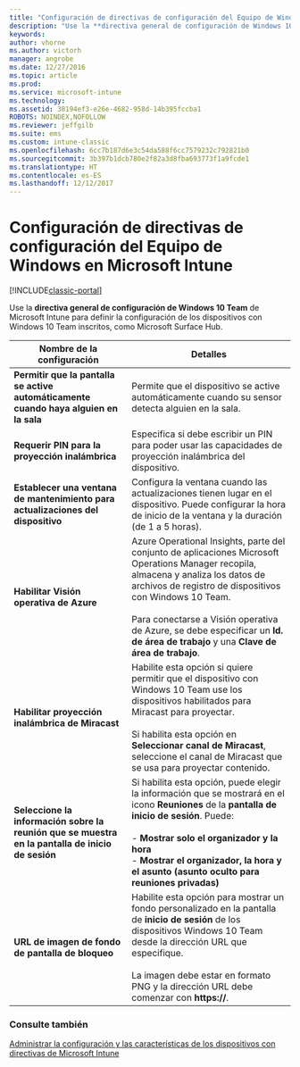 ```yaml
---
title: "Configuración de directivas de configuración del Equipo de Windows"
description: "Use la **directiva general de configuración de Windows 10 Team** de Microsoft Intune para definir la configuración de los dispositivos Windows 10 Team inscritos, como Microsoft Surface Hub."
keywords: 
author: vhorne
ms.author: victorh
manager: angrobe
ms.date: 12/27/2016
ms.topic: article
ms.prod: 
ms.service: microsoft-intune
ms.technology: 
ms.assetid: 38194ef3-e26e-4682-958d-14b395fccba1
ROBOTS: NOINDEX,NOFOLLOW
ms.reviewer: jeffgilb
ms.suite: ems
ms.custom: intune-classic
ms.openlocfilehash: 6cc7b187d6e3c54da588f6cc7579232c792821b0
ms.sourcegitcommit: 3b397b1dcb780e2f82a3d8fba693773f1a9fcde1
ms.translationtype: HT
ms.contentlocale: es-ES
ms.lasthandoff: 12/12/2017
---
```

# <a name="windows-team-configuration-policy-settings-in-microsoft-intune"></a>Configuración de directivas de configuración del Equipo de Windows en Microsoft Intune

[!INCLUDE[classic-portal](../includes/classic-portal.md)]

Use la **directiva general de configuración de Windows 10 Team** de Microsoft Intune para definir la configuración de los dispositivos con Windows 10 Team inscritos, como Microsoft Surface Hub.

|Nombre de la configuración|Detalles|
|----------------|-----------|
|**Permitir que la pantalla se active automáticamente cuando haya alguien en la sala**|Permite que el dispositivo se active automáticamente cuando su sensor detecta alguien en la sala.|
|**Requerir PIN para la proyección inalámbrica**|Especifica si debe escribir un PIN para poder usar las capacidades de proyección inalámbrica del dispositivo.|
|**Establecer una ventana de mantenimiento para actualizaciones del dispositivo**|Configura la ventana cuando las actualizaciones tienen lugar en el dispositivo. Puede configurar la hora de inicio de la ventana y la duración (de 1 a 5 horas).|
|**Habilitar Visión operativa de Azure**|Azure Operational Insights, parte del conjunto de aplicaciones Microsoft Operations Manager recopila, almacena y analiza los datos de archivos de registro de dispositivos con Windows 10 Team.<br /><br />Para conectarse a Visión operativa de Azure, se debe especificar un **Id. de área de trabajo** y una **Clave de área de trabajo**.|
|**Habilitar proyección inalámbrica de Miracast**|Habilite esta opción si quiere permitir que el dispositivo con Windows 10 Team use los dispositivos habilitados para Miracast para proyectar.<br /><br />Si habilita esta opción en **Seleccionar canal de Miracast**, seleccione el canal de Miracast que se usa para proyectar contenido.|
|**Seleccione la información sobre la reunión que se muestra en la pantalla de inicio de sesión**|Si habilita esta opción, puede elegir la información que se mostrará en el icono **Reuniones** de la **pantalla de inicio de sesión**. Puede:<br /><br />-   **Mostrar solo el organizador y la hora**<br />-   **Mostrar el organizador, la hora y el asunto (asunto oculto para reuniones privadas)**|
|**URL de imagen de fondo de pantalla de bloqueo**|Habilite esta opción para mostrar un fondo personalizado en la pantalla de **inicio de sesión** de los dispositivos Windows 10 Team desde la dirección URL que especifique.<br /><br />La imagen debe estar en formato PNG y la dirección URL debe comenzar con **https://**.|


### <a name="see-also"></a>Consulte también
[Administrar la configuración y las características de los dispositivos con directivas de Microsoft Intune](manage-settings-and-features-on-your-devices-with-microsoft-intune-policies.md)

